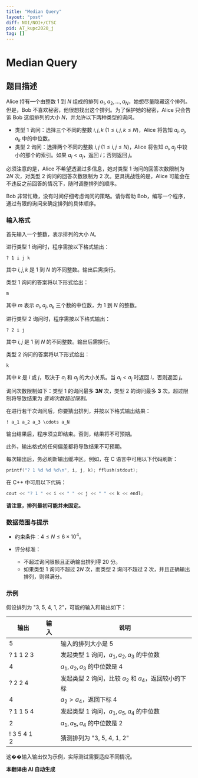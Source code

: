 ```yaml
---
title: "Median Query"
layout: "post"
diff: NOI/NOI+/CTSC
pid: AT_kupc2020_j
tag: []
---
```


# Median Query

## 题目描述

Alice 持有一个由整数 $1$ 到 $N$ 组成的排列 $a_1, a_2, \ldots, a_N$，她想尽量隐藏这个排列。但是，Bob 不喜欢秘密，他很想找出这个排列。为了保护她的秘密，Alice 只会告诉 Bob 这组排列的大小 $N$，并允许以下两种类型的询问。

- 类型 $1$ 询问：选择三个不同的整数 $i, j, k\ (1 \leq i, j, k \leq N)$，Alice 将告知 $a_i, a_j, a_k$ 中的中位数。
- 类型 $2$ 询问：选择两个不同的整数 $i, j\ (1 \leq i, j \leq N)$，Alice 将告知 $a_i, a_j$ 中较小的那个的索引。如果 $a_i < a_j$，返回 $i$；否则返回 $j$。

必须注意的是，Alice 不希望透漏过多信息，她对类型 $1$ 询问的回答次数限制为 $2N$ 次，对类型 $2$ 询问的回答次数限制为 $2$ 次。更具挑战性的是，Alice 可能会在不违反之前回答的情况下，随时调整排列的顺序。

Bob 非常忙碌，没有时间仔细考虑询问的策略。请你帮助 Bob，编写一个程序，通过有限的询问来确定排列的具体顺序。

### 输入格式

首先输入一个整数，表示排列的大小 $N$。

进行类型 $1$ 询问时，程序需按以下格式输出：

```
? 1 i j k
```

其中 $i, j, k$ 是 $1$ 到 $N$ 的不同整数。输出后需换行。

类型 $1$ 询问的答案将以下形式给出：

```
m
```

其中 $m$ 表示 $a_i, a_j, a_k$ 三个数的中位数，为 $1$ 到 $N$ 的整数。

进行类型 $2$ 询问时，程序需按以下格式输出：

```
? 2 i j
```

其中 $i, j$ 是 $1$ 到 $N$ 的不同整数。输出后需换行。

类型 $2$ 询问的答案将以下形式给出：

```
k
```

其中 $k$ 是 $i$ 或 $j$，取决于 $a_i$ 和 $a_j$ 的大小关系。当 $a_i < a_j$ 时返回 $i$，否则返回 $j$。

询问次数限制如下：类型 $1$ 的询问最多 **$3N$** 次，类型 $2$ 的询问最多 **$3$** 次。超过限制将导致结果为 *查询次数超过限制*。

在进行若干次询问后，你要猜出排列，并按以下格式输出结果：

```
! a_1 a_2 a_3 \cdots a_N
```

输出结果后，程序须立即结束。否则，结果将不可预期。

此外，输出格式的任何偏差都将导致结果不可预期。

每次输出后，务必刷新输出缓冲区。例如，在 C 语言中可用以下代码刷新：

```c
printf("? 1 %d %d %d\n", i, j, k); fflush(stdout);
```

在 C++ 中可用以下代码：

```cpp
cout << "? 1 " << i << " " << j << " " << k << endl;
```

**请注意，排列最初可能并未固定。**

### 数据范围与提示
- 约束条件：$4 \leq N \leq 6 \times 10^4$。

- 评分标准：
  - 不超过询问限额且正确输出排列得 20 分。
  - 如果类型 $1$ 询问不超过 $2N$ 次，而类型 $2$ 询问不超过 $2$ 次，并且正确输出排列，则得满分。

### 示例

假设排列为 "3, 5, 4, 1, 2"，可能的输入和输出如下：

| 输出 | 输入 | 说明 |
| --- | --- | --- |
| 5 |  | 输入的排列大小是 5 |
| ? 1 1 2 3 |  | 发起类型 $1$ 询问，$a_1, a_2, a_3$ 的中位数 |
| 4 |  | $a_1, a_2, a_3$ 的中位数是 $4$ |
| ? 2 2 4 |  | 发起类型 $2$ 询问，比较 $a_2$ 和 $a_4$，返回较小的下标 |
| 4 |  | $a_2 > a_4$，返回下标 $4$ |
| ? 1 1 5 4 |  | 发起类型 $1$ 询问，$a_1, a_5, a_4$ 的中位数 |
| 2 |  | $a_1, a_5, a_4$ 的中位数是 $2$ |
| ! 3 5 4 1 2 |  | 猜测排列为 "3, 5, 4, 1, 2" |

这��输入输出仅为示例，实际测试需要适应不同情况。

 **本翻译由 AI 自动生成**

